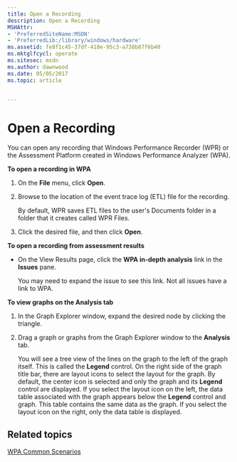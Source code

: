 ```yaml
---
title: Open a Recording
description: Open a Recording
MSHAttr:
- 'PreferredSiteName:MSDN'
- 'PreferredLib:/library/windows/hardware'
ms.assetid: fe8f1c45-37df-418e-95c3-a738b87f6b40
ms.mktglfcycl: operate
ms.sitesec: msdn
ms.author: dawnwood
ms.date: 05/05/2017
ms.topic: article


---
```


# Open a Recording


You can open any recording that Windows Performance Recorder (WPR) or the Assessment Platform created in Windows Performance Analyzer (WPA).

**To open a recording in WPA**

1.  On the **File** menu, click **Open**.

2.  Browse to the location of the event trace log (ETL) file for the recording.

    By default, WPR saves ETL files to the user's Documents folder in a folder that it creates called WPR Files.

3.  Click the desired file, and then click **Open**.

**To open a recording from assessment results**

-   On the View Results page, click the **WPA in-depth analysis** link in the **Issues** pane.

    You may need to expand the issue to see this link. Not all issues have a link to WPA.

**To view graphs on the Analysis tab**

1.  In the Graph Explorer window, expand the desired node by clicking the triangle.

2.  Drag a graph or graphs from the Graph Explorer window to the **Analysis** tab.

    You will see a tree view of the lines on the graph to the left of the graph itself. This is called the **Legend** control. On the right side of the graph title bar, there are layout icons to select the layout for the graph. By default, the center icon is selected and only the graph and its **Legend** control are displayed. If you select the layout icon on the left, the data table associated with the graph appears below the **Legend** control and graph. This table contains the same data as the graph. If you select the layout icon on the right, only the data table is displayed.

## Related topics


[WPA Common Scenarios](windows-performance-analyzer-common-scenarios.md)

 

 







